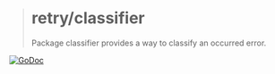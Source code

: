 > # retry/classifier
>
> Package classifier provides a way to classify an occurred error.

[![GoDoc](https://godoc.org/github.com/kamilsk/retry/classifier?status.svg)](https://godoc.org/github.com/kamilsk/retry/classifier)

